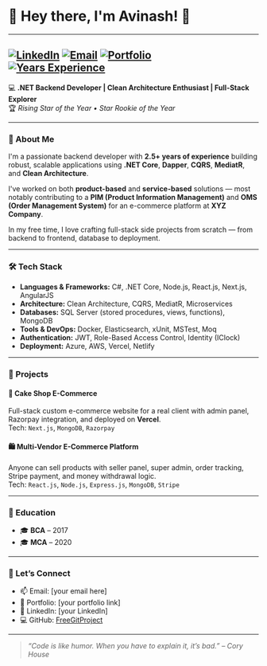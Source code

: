 # 👋 Hey there, I'm Avinash! 🚀
---
[![LinkedIn](https://img.shields.io/badge/-Connect-blue?logo=linkedin)](https://www.linkedin.com/in/avinash-gupta380/)
[![Email](https://img.shields.io/badge/-Contact-red?logo=gmail)](mailto:your.email@example.com)
[![Portfolio](https://img.shields.io/badge/-Visit-green?logo=vercel)](your-portfolio)  
[![Years Experience](https://img.shields.io/badge/2.5%2B_Years-Experience-9cf)]()
---
💻 **.NET Backend Developer | Clean Architecture Enthusiast | Full-Stack Explorer**  
🏆 _Rising Star of the Year • Star Rookie of the Year_

---

### 🧠 About Me

I'm a passionate backend developer with **2.5+ years of experience** building robust, scalable applications using **.NET Core**, **Dapper**, **CQRS**, **MediatR**, and **Clean Architecture**.  

I've worked on both **product-based** and **service-based** solutions — most notably contributing to a **PIM (Product Information Management)** and **OMS (Order Management System)** for an e-commerce platform at **XYZ Company**.

In my free time, I love crafting full-stack side projects from scratch — from backend to frontend, database to deployment.

---

### 🛠 Tech Stack

- **Languages & Frameworks:** C#, .NET Core, Node.js, React.js, Next.js, AngularJS  
- **Architecture:** Clean Architecture, CQRS, MediatR, Microservices  
- **Databases:** SQL Server (stored procedures, views, functions), MongoDB  
- **Tools & DevOps:** Docker, Elasticsearch, xUnit, MSTest, Moq  
- **Authentication:** JWT, Role-Based Access Control, Identity (IClock)  
- **Deployment:** Azure, AWS, Vercel, Netlify  

---

### 🌟 Projects

#### 🍰 Cake Shop E-Commerce  
Full-stack custom e-commerce website for a real client with admin panel, Razorpay integration, and deployed on **Vercel**.  
Tech: `Next.js`, `MongoDB`, `Razorpay`

#### 🛍️ Multi-Vendor E-Commerce Platform  
Anyone can sell products with seller panel, super admin, order tracking, Stripe payment, and money withdrawal logic.  
Tech: `React.js`, `Node.js`, `Express.js`, `MongoDB`, `Stripe`

---

### 📜 Education
- 🎓 **BCA** – 2017  
- 🎓 **MCA** – 2020  

---

### 🤝 Let’s Connect

- 📫 Email: [your email here]  
- 💼 Portfolio: [your portfolio link]  
- 🔗 LinkedIn: [your LinkedIn]  
- 💻 GitHub: [FreeGitProject](https://github.com/FreeGitProject)

---

> _“Code is like humor. When you have to explain it, it’s bad.” – Cory House_

<!---
FreeGitProject/FreeGitProject is a ✨ special ✨ repository because its `README.md` (this file) appears on your GitHub profile.
You can click the Preview link to take a look at your changes.
--->
